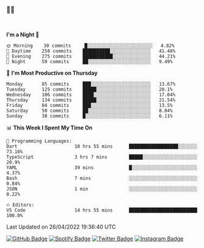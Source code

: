### 🤙🍺

<!-- <a href="https://github-readme-stats.vercel.app/api?username=hzak2xx&count_private=true&show_icons=true&theme=dracula">
  <img align="center" src="https://github-readme-stats.vercel.app/api?username=hzak2xx&count_private=true&show_icons=true&theme=dracula" />
</a>
</br> -->
</br>

<!--START_SECTION:waka-->
**I'm a Night 🦉** 

```text
🌞 Morning    30 commits     █░░░░░░░░░░░░░░░░░░░░░░░░   4.82% 
🌆 Daytime    258 commits    ██████████░░░░░░░░░░░░░░░   41.48% 
🌃 Evening    275 commits    ███████████░░░░░░░░░░░░░░   44.21% 
🌙 Night      59 commits     ██░░░░░░░░░░░░░░░░░░░░░░░   9.49%

```
📅 **I'm Most Productive on Thursday** 

```text
Monday       85 commits     ███░░░░░░░░░░░░░░░░░░░░░░   13.67% 
Tuesday      125 commits    █████░░░░░░░░░░░░░░░░░░░░   20.1% 
Wednesday    106 commits    ████░░░░░░░░░░░░░░░░░░░░░   17.04% 
Thursday     134 commits    █████░░░░░░░░░░░░░░░░░░░░   21.54% 
Friday       84 commits     ███░░░░░░░░░░░░░░░░░░░░░░   13.5% 
Saturday     50 commits     ██░░░░░░░░░░░░░░░░░░░░░░░   8.04% 
Sunday       38 commits     █░░░░░░░░░░░░░░░░░░░░░░░░   6.11%

```


📊 **This Week I Spent My Time On** 

```text
💬 Programming Languages: 
Dart                     10 hrs 55 mins      ██████████████████░░░░░░░   73.16% 
TypeScript               3 hrs 7 mins        █████░░░░░░░░░░░░░░░░░░░░   20.9% 
YAML                     39 mins             █░░░░░░░░░░░░░░░░░░░░░░░░   4.37% 
Bash                     7 mins              ░░░░░░░░░░░░░░░░░░░░░░░░░   0.84% 
JSON                     1 min               ░░░░░░░░░░░░░░░░░░░░░░░░░   0.22%

🔥 Editors: 
VS Code                  14 hrs 55 mins      █████████████████████████   100.0%

```


 Last Updated on 26/04/2022 19:36:40 UTC
<!--END_SECTION:waka-->

[![GitHub Badge](https://img.shields.io/badge/GitHub-100000?style=for-the-badge&logo=github&logoColor=white)](https://github.com/hzak2xx)
[![Spotify Badge](https://img.shields.io/badge/Spotify-1ED760?&style=for-the-badge&logo=spotify&logoColor=white)](https://open.spotify.com/user/uf90s6sbbh75a1mt44clkhkvf)
[![Twitter Badge](https://img.shields.io/badge/Twitter-1DA1F2?style=for-the-badge&logo=twitter&logoColor=white)](https://twitter.com/hzak2xx)
[![Instagram Badge](https://img.shields.io/badge/Instagram-E4405F?style=for-the-badge&logo=instagram&logoColor=white)](https://www.instagram.com/hzak2xx/)
